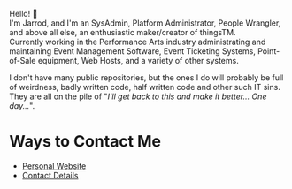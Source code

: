 Hello! 👋  
I'm Jarrod, and I'm an SysAdmin, Platform Administrator, People Wrangler, and above all else, an enthusiastic maker/creator of thingsTM.  
Currently working in the Performance Arts industry administrating and maintaining Event Management Software, Event Ticketing Systems, Point-of-Sale equipment, Web Hosts, and a variety of other systems.

I don't have many public repositories, but the ones I do will probably be full of weirdness, badly written code, half written code and other such IT sins.  
They are all on the pile of "*I'll get back to this and make it better... One day...*".

# Ways to Contact Me
* [Personal Website][domain-home]
* [Contact Details][domain-contact]

<!--
**jarrodrose/jarrodrose** is a ✨ _special_ ✨ repository because its `README.md` (this file) appears on your GitHub profile.

Here are some ideas to get you started:

- 🔭 I’m currently working on ...
- 🌱 I’m currently learning ...
- 👯 I’m looking to collaborate on ...
- 🤔 I’m looking for help with ...
- 💬 Ask me about ...
- 📫 How to reach me: ...
- 😄 Pronouns: ...
- ⚡ Fun fact: ...
-->

[domain-home]: https://jarrodrose.com
[domain-contact]: https://jar.id.au
